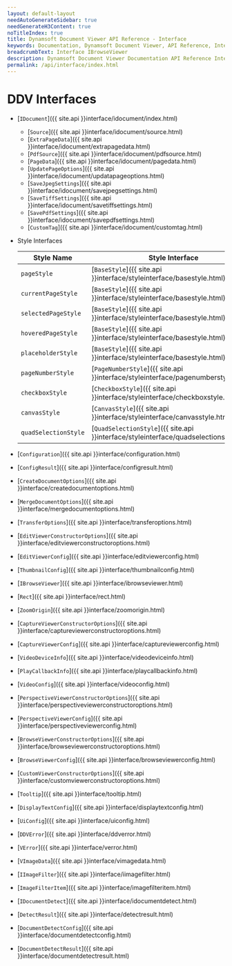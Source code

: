 ```yaml
---
layout: default-layout
needAutoGenerateSidebar: true
needGenerateH3Content: true
noTitleIndex: true
title: Dynamsoft Document Viewer API Reference - Interface
keywords: Documentation, Dynamsoft Document Viewer, API Reference, Interface
breadcrumbText: Interface IBrowseViewer
description: Dynamsoft Document Viewer Documentation API Reference Interface Index Page
permalink: /api/interface/index.html
---
```


# DDV Interfaces

- [`IDocument`]({{ site.api }}interface/idocument/index.html)
    - [`Source`]({{ site.api }}interface/idocument/source.html)
    - [`ExtraPageData`]({{ site.api }}interface/idocument/extrapagedata.html)
    - [`PdfSource`]({{ site.api }}interface/idocument/pdfsource.html)
    - [`PageData`]({{ site.api }}interface/idocument/pagedata.html)
    - [`UpdatePageOptions`]({{ site.api }}interface/idocument/updatapageoptions.html)
    - [`SaveJpegSettings`]({{ site.api }}interface/idocument/savejpegsettings.html)
    - [`SaveTiffSettings`]({{ site.api }}interface/idocument/savetiffsettings.html)
    - [`SavePdfSettings`]({{ site.api }}interface/idocument/savepdfsettings.html)
    - [`CustomTag`]({{ site.api }}interface/idocument/customtag.html)
- Style Interfaces

    | Style Name           | Style Interface                                              |
    | -------------------- | ------------------------------------------------------------ |
    | `pageStyle`          | [`BaseStyle`]({{ site.api }}interface/styleinterface/basestyle.html) |
    | `currentPageStyle`     | [`BaseStyle`]({{ site.api }}interface/styleinterface/basestyle.html) |
    | `selectedPageStyle`    | [`BaseStyle`]({{ site.api }}interface/styleinterface/basestyle.html) |
    | `hoveredPageStyle`     | [`BaseStyle`]({{ site.api }}interface/styleinterface/basestyle.html) |
    | `placeholderStyle`     | [`BaseStyle`]({{ site.api }}interface/styleinterface/basestyle.html) |
    | `pageNumberStyle`      | [`PageNumberStyle`]({{ site.api }}interface/styleinterface/pagenumberstyle.html) |
    | `checkboxStyle`        | [`CheckboxStyle`]({{ site.api }}interface/styleinterface/checkboxstyle.html) |
    | `canvasStyle`        | [`CanvasStyle`]({{ site.api }}interface/styleinterface/canvasstyle.html) |
    | `quadSelectionStyle` | [`QuadSelectionStyle`]({{ site.api }}interface/styleinterface/quadselectionstyle.html) |

- [`Configuration`]({{ site.api }}interface/configuration.html)
- [`ConfigResult`]({{ site.api }}interface/configresult.html)
- [`CreateDocumentOptions`]({{ site.api }}interface/createdocumentoptions.html)
- [`MergeDocumentOptions`]({{ site.api }}interface/mergedocumentoptions.html)
- [`TransferOptions`]({{ site.api }}interface/transferoptions.html)
- [`EditViewerConstructorOptions`]({{ site.api }}interface/editviewerconstructoroptions.html)
- [`EditViewerConfig`]({{ site.api }}interface/editviewerconfig.html)
- [`ThumbnailConfig`]({{ site.api }}interface/thumbnailconfig.html)
- [`IBrowseViewer`]({{ site.api }}interface/ibrowseviewer.html)
- [`Rect`]({{ site.api }}interface/rect.html)
- [`ZoomOrigin`]({{ site.api }}interface/zoomorigin.html)
- [`CaptureViewerConstructorOptions`]({{ site.api }}interface/captureviewerconstructoroptions.html)
- [`CaptureViewerConfig`]({{ site.api }}interface/captureviewerconfig.html)
- [`VideoDeviceInfo`]({{ site.api }}interface/videodeviceinfo.html)
- [`PlayCallbackInfo`]({{ site.api }}interface/playcallbackinfo.html)
- [`VideoConfig`]({{ site.api }}interface/videoconfig.html)
- [`PerspectiveViewerConstructorOptions`]({{ site.api }}interface/perspectiveviewerconstructoroptions.html)
- [`PerspectiveViewerConfig`]({{ site.api }}interface/perspectiveviewerconfig.html)
- [`BrowseViewerConstructorOptions`]({{ site.api }}interface/browseviewerconstructoroptions.html)
- [`BrowseViewerConfig`]({{ site.api }}interface/browseviewerconfig.html)
- [`CustomViewerConstructorOptions`]({{ site.api }}interface/customviewerconstructoroptions.html)
- [`Tooltip`]({{ site.api }}interface/tooltip.html)
- [`DisplayTextConfig`]({{ site.api }}interface/displaytextconfig.html)
- [`UiConfig`]({{ site.api }}interface/uiconfig.html)
- [`DDVError`]({{ site.api }}interface/ddverror.html)
- [`VError`]({{ site.api }}interface/verror.html)
- [`VImageData`]({{ site.api }}interface/vimagedata.html)
- [`IImageFilter`]({{ site.api }}interface/iimagefilter.html)
- [`ImageFilterItem`]({{ site.api }}interface/imagefilteritem.html)
- [`IDocumentDetect`]({{ site.api }}interface/idocumentdetect.html)
- [`DetectResult`]({{ site.api }}interface/detectresult.html)
- [`DocumentDetectConfig`]({{ site.api }}interface/documentdetectconfig.html)
- [`DocumentDetectResult`]({{ site.api }}interface/documentdetectresult.html)
